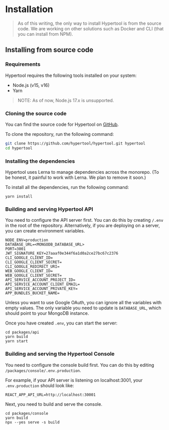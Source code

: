 # Installation

> As of this writing, the only way to install Hypertool is from the source code.
> We are working on other solutions such as Docker and CLI (that you can install
> from NPM).

## Installing from source code

### Requirements

Hypertool requires the following tools installed on your system:

-   Node.js (v15, v16)
-   Yarn

> NOTE: As of now, Node.js 17.x is unsupported.

### Cloning the source code

You can find the source code for Hypertool on [GitHub](https://github.com/hypertool/hypertool).

To clone the repository, run the following command:

```sh
git clone https://github.com/hypertool/hypertool.git hypertool
cd hypertool
```

### Installing the dependencies

Hypertool uses Lerna to manage dependencies across the monorepo. (To be honest,
it painful to work with Lerna. We plan to remove it soon.)

To install all the dependencies, run the following command:

```
yarn install
```

### Building and serving Hypertool API

You need to configure the API server first. You can do this by creating `/.env`
in the root of the repository. Alternatively, if you are deploying on a server,
you can create environment variables.

```
NODE_ENV=production
DATABASE_URL=<MONGODB_DATABASE_URL>
PORT=3001
JWT_SIGNATURE_KEY=27aaaf0e344f6a1d0a2ce27bc67c2376
CLI_GOOGLE_CLIENT_ID=
CLI_GOOGLE_CLIENT_SECRET=
CLI_GOOGLE_REDIRECT_URI=
WEB_GOOGLE_CLIENT_ID=
WEB_GOOGLE_CLIENT_SECRET=
API_SERVICE_ACCOUNT_PROJECT_ID=
API_SERVICE_ACCOUNT_CLIENT_EMAIL=
API_SERVICE_ACCOUNT_PRIVATE_KEY=
APP_BUNDLES_BUCKET_NAME=
```

Unless you want to use Google OAuth, you can ignore all the variables with empty
values. The only variable you need to update is `DATABASE_URL`, which should point
to your MongoDB instance.

Once you have created `.env`, you can start the server:

```
cd packages/api
yarn build
yarn start
```

### Building and serving the Hypertool Console

You need to configure the console build first. You can do this by editing
`/packages/console/.env.production`.

For example, if your API server is listening on localhost:3001, your `.env.production`
should look like:

```
REACT_APP_API_URL=http://localhost:30001
```

Next, you need to build and serve the console.

```
cd packages/console
yarn build
npx --yes serve -s build
```
